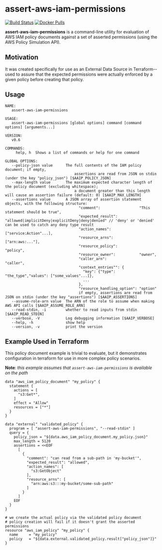 assert-aws-iam-permissions
===

[![Build Status](https://travis-ci.org/matt-deboer/assert-aws-iam-permissions.svg?branch=master)](https://travis-ci.org/matt-deboer/assert-aws-iam-permissions)
[![Docker Pulls](https://img.shields.io/docker/pulls/mattdeboer/assert-aws-iam-permissions.svg)](https://hub.docker.com/r/mattdeboer/assert-aws-iam-permissions/)

**assert-aws-iam-permissions** is a command-line utility for evaluation of AWS IAM policy documents against a set of asserted permissions (using the AWS Policy Simulation API).

Motivation
---

It was created specifically for use as an External Data Source in Terraform--used to assure that the expected permissions were actually enforced by a given policy before creating that policy.

Usage
---

```
NAME:
   assert-aws-iam-permissions

USAGE:
   assert-aws-iam-permissions [global options] command [command options] [arguments...]

VERSION:
   v0.6

COMMANDS:
     help, h  Shows a list of commands or help for one command

GLOBAL OPTIONS:
   --policy-json value      The full contents of the IAM policy document; if empty,
                                assertions are read from JSON on stdin (under the key "policy_json") [$AAIP_POLICY_JSON]
   --max-length value       The maximum expected character length of the policy document (excluding whitespace);
                                a document greater than this length will cause an assertion failure (default: 0) [$AAIP_MAX_LENGTH]
   --assertions value       A JSON array of assertion statement objects, with the following structure:
                                  "comment":                  "This statement should be true",
                                  "expected_result":          "allowed|implicitDeny|explicitDeny|deny|denied" // 'deny' or 'denied' can be used to catch any deny type result
                                  "action_names":             ["service:Action"...],
                                  "resource_arns":            ["arn:aws:..."],
                                  "resource_policy":          "policy",
                                  "resource_owner":           "owner",
                                  "caller_arn":               "caller",
                                  "context_entries"": {
                                    "key": {"type": "the_type","values": ["some_values"...]},
                                    ...
                                  },
                                  "resource_handling_option": "option"
                                  if empty, assertions are read from JSON on stdin (under the key "assertions") [$AAIP_ASSERTIONS]
   --assume-role-arn value  The ARN of the role to assume when making AWS API calls [$AAIP_ASSUME_ROLE_ARN]
   --read-stdin, -i         whether to read inputs from stdin [$AAIP_READ_STDIN]
   --verbose, -V            Log debugging information [$AAIP_VERBOSE]
   --help, -h               show help
   --version, -v            print the version
```

Example Used in Terraform
---

This policy document example is trivial to evaluate, but it demonstrates configuration in terraform
for use in more complex policy scenarios.

**Note**: _this example assumes that `assert-aws-iam-permissions` is available on the path_

```hcl
data "aws_iam_policy_document" "my_policy" {
  statement {
    actions = [
      "s3:Get*",
    ]
    effect = "Allow"
    resources = ["*"]
  }
}

data "external" "validated_policy" {
  program = [ "assert-aws-iam-permissions", "--read-stdin" ]
  query = {
    policy_json = "${data.aws_iam_policy_document.my_policy.json}"
    max_length = 5120
    assertions = <<EOF
      [
        {
          "comment": "can read from a sub-path in 'my-bucket'",
          "expected_result": "allowed",
          "action_names": [
            "s3:GetObject"
          ],
          "resource_arns": [
            "arn:aws:s3:::my-bucket/some-sub-path"
          ]
        }
      ]
    EOF
  }
}

# we create the actual policy via the validated policy document
# policy creation will fail if it doesn't grant the asserted permissions
resource "aws_iam_policy" "my_policy" {
  name     = "my_policy"
  policy   = "${data.external.validated_policy.result["policy_json"]}"
}

```
